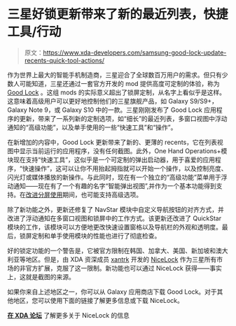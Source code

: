 # 三星好锁更新带来了新的最近列表，快捷工具/行动

> 原文：<https://www.xda-developers.com/samsung-good-lock-update-recents-quick-tool-actions/>

作为世界上最大的智能手机制造商，三星迎合了全球数百万用户的需求。但只有少数人可能知道，三星还通过一套官方开发的 mod 提供高度可定制的体验，称为 [Good Lock](https://www.xda-developers.com/samsungs-good-lock-features-editorial/) 。这组 mods 的实际意义超出了锁屏定制，从名字上看似乎是这样。这意味着高级用户可以更好地控制他们的三星旗舰产品，如 Galaxy S9/S9+，Galaxy Note 9，或 Galaxy S10 中的一款。三星刚刚发布了 Good Lock 应用程序的更新，带来了一系列新的定制选项，如“细长”的最近列表，多窗口视图中浮动通知的“高级功能”，以及单手使用的一些“快速工具”和“操作”。

在新增加的内容中，Good Lock 更新带来了新的、更薄的 recents，它在列表视图中显示当前运行的应用程序，没有任何截图。此外，One Hand Operations+模块现在支持“快速工具”，这似乎是一个可定制的弹出启动器，用于喜爱的应用程序，“快速操作”，这可以让你不用抬起拇指就可以开始一个操作，以及控制亮度、闪光灯或媒体播放的新操作。与此同时，现在有一个独立的“高级功能”菜单用于浮动通知——现在有了一个有趣的名字“智能弹出视图”,并作为一个基本功能得到支持。在[改进分屏使用](https://www.xda-developers.com/samsung-good-lock-multistar/)期间，也可能支持高级选项。

除了新功能之外，更新还修复了 NavStar 模块中自定义导航按钮的对齐方式，并改进了浮动通知在多窗口视图和锁屏中的工作方式。该更新还改进了 QuickStar 模块的工作，该模块可以方便地更改快速设置窗格以及导航栏的外观和透明度。最后，锁屏定制和单手使用模块的性能也进行了彻底检查。

好的锁定功能的一个警告是，它被官方限制在韩国、加拿大、美国、新加坡和澳大利亚等地区。但是，由 XDA 资深成员 [xantrk](https://forum.xda-developers.com/member.php?u=4333387) 开发的 [NiceLock](https://www.xda-developers.com/nicelock-manage-samsung-good-lock-modules-unsupported-regions/) 作为三星所有市场的非官方扩展，克服了这一限制。新功能也可以通过 NiceLock 获得——事实上，这就是截图的来源。

如果你来自上述地区之一，你可以从 Galaxy 应用商店下载 Good Lock。对于其他地区，您可以使用下面的链接了解更多信息或下载 NiceLock。

[**在 XDA 论坛**](https://forum.xda-developers.com/galaxy-note-9/themes/app-nicelock-goodlock-2019-launcher-pie-t3908648) 了解更多关于 NiceLock 的信息